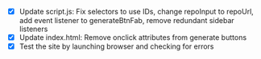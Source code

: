 - [x] Update script.js: Fix selectors to use IDs, change repoInput to repoUrl, add event listener to generateBtnFab, remove redundant sidebar listeners
- [x] Update index.html: Remove onclick attributes from generate buttons
- [x] Test the site by launching browser and checking for errors

